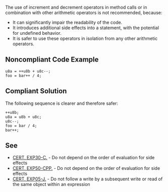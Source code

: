 
The use of increment and decrement operators in method calls or in combination with other arithmetic operators is not recommended, because:

- It can significantly impair the readability of the code.
- It introduces additional side effects into a statement, with the potential for undefined behavior.
- It is safer to use these operators in isolation from any other arithmetic operators.


## Noncompliant Code Example


    u8a = ++u8b + u8c--;
    foo = bar++ / 4;


## Compliant Solution

The following sequence is clearer and therefore safer:


    ++u8b;
    u8a = u8b + u8c;
    u8c--;
    foo = bar / 4;
    bar++;


## See

- [CERT, EXP30-C.](https://wiki.sei.cmu.edu/confluence/x/StYxBQ) - Do not depend on the order of evaluation for side effects
- [CERT, EXP50-CPP.](https://wiki.sei.cmu.edu/confluence/x/IXw-BQ) - Do not depend on the order of evaluation for side effects
- [CERT, EXP05-J.](https://wiki.sei.cmu.edu/confluence/x/NDdGBQ) - Do not follow a write by a subsequent write or read of the same
  object within an expression

